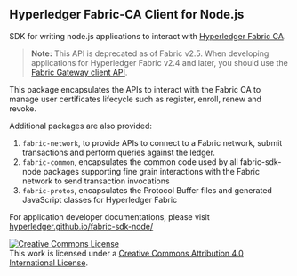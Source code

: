 ## Hyperledger Fabric-CA Client for Node.js

SDK for writing node.js applications to interact with [Hyperledger Fabric CA](http://hyperledger-fabric-ca.readthedocs.io/en/latest/users-guide.html).

> **Note:** This API is deprecated as of Fabric v2.5. When developing applications for Hyperledger Fabric v2.4 and later, you should use the [Fabric Gateway client API](https://hyperledger.github.io/fabric-gateway/).

This package encapsulates the APIs to interact with the Fabric CA to manage user certificates lifecycle such as register, enroll, renew and revoke.

Additional packages are also provided:
1. `fabric-network`, to provide APIs to connect to a Fabric network, submit transactions and perform queries against the ledger.
2. `fabric-common`, encapsulates the common code used by all fabric-sdk-node packages supporting fine grain interactions with the Fabric network to send transaction invocations
3. `fabric-protos`, encapsulates the Protocol Buffer files and generated JavaScript classes for Hyperledger Fabric

For application developer documentations, please visit [hyperledger.github.io/fabric-sdk-node/](https://hyperledger.github.io/fabric-sdk-node/)

<a rel="license" href="http://creativecommons.org/licenses/by/4.0/"><img alt="Creative Commons License" style="border-width:0" src="https://i.creativecommons.org/l/by/4.0/88x31.png" /></a><br />This work is licensed under a <a rel="license" href="http://creativecommons.org/licenses/by/4.0/">Creative Commons Attribution 4.0 International License</a>.
